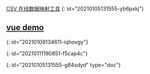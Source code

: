 [CSV 在线数据映射工具](../../fun/csv)
{: id="20210105131555-yb6pxkj"}

## [vue demo](https://2234839.github.io/vue-demo/)
{: id="20210109134611-iqhovgy"}

{: id="20210111190851-f5cap4c"}


{: id="20210105131555-g84sdyd" type="doc"}

